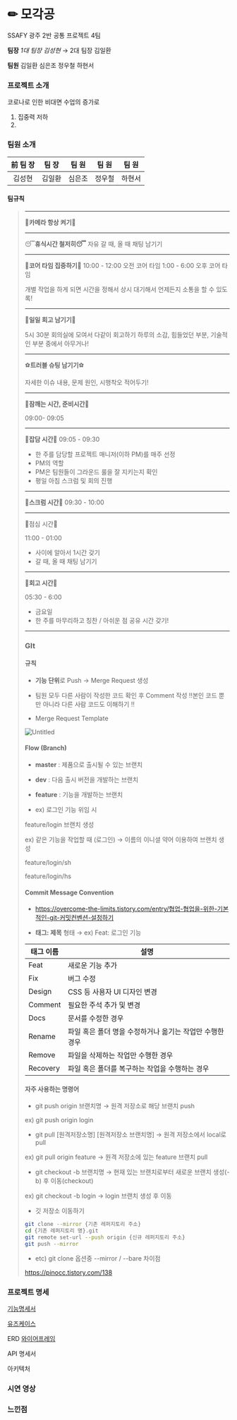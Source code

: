 # ✏ 모각공

SSAFY 광주 2반 공통 프로젝트 4팀

**팀장** *1대 팀장 김성현* → 2대 팀장 김일환

**팀원** 김일환 심은조 정우철 하현서



### 프로젝트 소개

코로나로 인한 비대면 수업의 증가로

1) 집중력 저하
2) 



### 팀원 소개



| 前 팀 장 | 팀 장  | 팀 원  | 팀 원  | 팀 원  |
| :------: | :----: | :----: | :----: | :----: |
|  김성현  | 김일환 | 심은조 | 정우철 | 하현서 |

#### 팀규칙



>------
>
>🤗**카메라 항상 켜기**🤗
>
>------
>
>😴**휴식시간 철저히😴** 자유 갈 때, 올 때 채팅 남기기
>
>------
>
>🐽**코어 타임 집중하기**🐽 10:00 - 12:00 오전 코어 타임 1:00 - 6:00 오후 코어 타임
>
>개별 작업을 하게 되면 시간을 정해서 상시 대기해서 언제든지 소통을 할 수 있도록!
>
>------
>
>🍒**일일 회고 남기기🍒**
>
>5시 30분 회의실에 모여서 다같이 회고하기 하루의 소감, 힘들었던 부분, 기술적인 부분 중에서 아무거나!
>
>------
>
>⚽**트러블 슈팅 남기기**⚽
>
>자세한 이슈 내용, 문제 원인, 시행착오 적어두기!
>
>------
>
>🥝**잠깨는 시간, 준비시간**🥝
>
>09:00- 09:05
>
>------
>
>🍍**잡담 시간**🍍 09:05 - 09:30
>
>- 한 주를 담당할 프로젝트 매니저(이하 PM)를 매주 선정
>- PM의 역할
>  - PM은 팀원들이 그라운드 룰을 잘 지키는지 확인
>  - 평일 아침 스크럼 및 회의 진행
>
>------
>
>🍎**스크럼 시간**🍎 09:30 - 10:00
>
>------
>
>🍏점심 시간🍏
>
>11:00 - 01:00
>
>- 사이에 알아서 1시간 갖기
>- 갈 때, 올 때 채팅 남기기
>
>------
>
>🍑**회고 시간**🍑
>
>05:30 - 6:00
>
>- 금요일
>  - 한 주를 마무리하고 칭찬 / 아쉬운 점 공유 시간 갖기!
>
>------
>
>### GIt
>
>#### 규칙
>
>- **기능 단위**로 Push → Merge Request 생성
>
>- 팀원 모두 다른 사람이 작성한 코드 확인 후 Comment 작성 ‼본인 코드 뿐만 아니라 다른 사람 코드도 이해하기 ‼
>
>- Merge Request Template
>
>  ![Untitled](https://s3-us-west-2.amazonaws.com/secure.notion-static.com/e1bae76c-a4d9-4211-a801-4e4931ea722c/Untitled.png)
>
>#### Flow (Branch)
>
>- **master** : 제품으로 출시될 수 있는 브랜치
>
>- **dev** : 다음 출시 버전을 개발하는 브랜치
>
>- **feature** : 기능을 개발하는 브랜치
>
>- ex) 로그인 기능 위임 시
>
>  feature/login 브랜치 생성
>
>  ex) 같은 기능을 작업할 때 (로그인) → 이름의 이니셜 약어 이용하여 브랜치 생성
>
>  feature/login/sh
>
>  feature/login/hs
>
>#### Commit Message Convention
>
>- https://overcome-the-limits.tistory.com/entry/협업-협업을-위한-기본적인-git-커밋컨벤션-설정하기
>
>- **태그: 제목** 형태 → ex) Feat: 로그인 기능
>
>  | 태그 이름 | 설명                                                     |
>  | --------- | -------------------------------------------------------- |
>  | Feat      | 새로운 기능 추가                                         |
>  | Fix       | 버그 수정                                                |
>  | Design    | CSS 등 사용자 UI 디자인 변경                             |
>  | Comment   | 필요한 주석 추가 및 변경                                 |
>  | Docs      | 문서를 수정한 경우                                       |
>  | Rename    | 파일 혹은 폴더 명을 수정하거나 옮기는 작업만 수행한 경우 |
>  | Remove    | 파일을 삭제하는 작업만 수행한 경우                       |
>  | Recovery  | 파일 혹은 폴더를 복구하는 작업을 수행하는 경우           |
>
>#### 자주 사용하는 명령어
>
>- git push origin 브랜치명 → 원격 저장소로 해당 브랜치 push
>
>  ex) git push origin login
>
>- git pull [원격저장소명] [원격저장소 브랜치명] → 원격 저장소에서 local로 pull
>
>  ex) git pull origin feature → 원격 저장소에 있는 feature 브랜치 pull
>
>- git checkout -b 브랜치명 → 현재 있는 브랜치로부터 새로운 브랜치 생성(-b) 후 이동(checkout)
>
>  ex) git checkout -b login → login 브랜치 생성 후 이동
>
>- 깃 저장소 이동하기
>
>  ``` bash
>  git clone --mirror {기존 레퍼지토리 주소}
>  cd {기존 레퍼지토리 명}.git
>  git remote set-url --push origin {신규 레퍼지토리 주소}
>  git push --mirror
>  ```
>
>  
>
>- etc) git clone 옵션중 --mirror / --bare 차이점
>
>  https://pinocc.tistory.com/138

### 프로젝트 명세

[기능명세서](https://docs.google.com/spreadsheets/d/18-CeEBBO8wSRqbJIzstc_J5Cyt1iNi4LRHm5akPiwvw/edit?usp=sharing)

[유즈케이스](https://app.diagrams.net/#G1sagDOmQBDiuSQeBHrKMscmzctqgiRLNo)

ERD
[와이어프레임](https://docs.google.com/presentation/d/1yVuQeDnOL--OQ7ABIADai3rTTZEwzWQRAwQoF91Pxrk/edit)

API 명세서

아키텍처



### 시연 영상



### 느낀점

